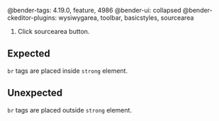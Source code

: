 @bender-tags: 4.19.0, feature, 4986
@bender-ui: collapsed
@bender-ckeditor-plugins: wysiwygarea, toolbar, basicstyles, sourcearea

1. Click sourcearea button.

## Expected

`br` tags are placed inside `strong` element.

## Unexpected

`br` tags are placed outside `strong` element.

